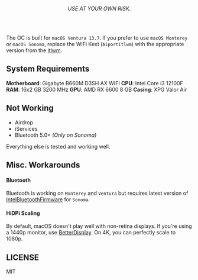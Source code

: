 <p align="center"><i>USE AT YOUR OWN RISK.</i></p>

<br>
<br>

The OC is built for `macOS Ventura 13.7`. If you prefer to use `macOS Monterey` or `macOS Sonoma`, replace the WiFi Kext (`AiportItlwm`) with the appropriate version from the [itlwm](https://github.com/OpenIntelWireless/itlwm).

## System Requirements

**Motherboard**: Gigabyte B660M D3SH AX WIFI
**CPU**: Intel Core i3 12100F
**RAM**: 16x2 GB 3200 MHz
**GPU**: AMD RX 6600 8 GB
**Casing**: XPG Valor Air

## Not Working

- Airdrop
- iServices
- Bluetooth 5.0+ *(Only on Sonoma)*

Everything else is tested and working well.

## Misc. Workarounds

#### Bluetooth 

Bluetooth is working on `Monterey` and `Ventura` but requires latest version of [IntelBluetoothFirmware](https://github.com/OpenIntelWireless/IntelBluetoothFirmware) for `Sonoma`.

#### HiDPi Scaling

By default, macOS doesn't play well with non-retina displays. If you're using a 1440p monitor, use [BetterDisplay](https://github.com/waydabber/BetterDisplay). On 4K, you can perfectly scale to 1080p.

## LICENSE
MIT
